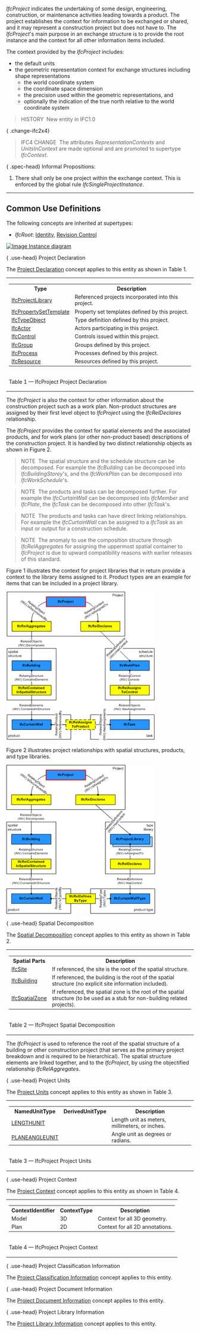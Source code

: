 ﻿_IfcProject_ indicates the undertaking of some design, engineering, construction, or maintenance activities leading towards a product. The project establishes the context for information to be exchanged or shared, and it may represent a construction project but does not have to. The _IfcProject_'s main purpose in an exchange structure is to provide the root instance and the context for all other information items included.

The context provided by the _IfcProject_ includes:

* the default units
* the geometric representation context for exchange structures including shape representations 
    * the world coordinate system
    * the coordinate space dimension
    * the precision used within the geometric representations, and
    * optionally the indication of the true north relative to the world coordinate system 

> HISTORY&nbsp; New entity in IFC1.0

{ .change-ifc2x4}
> IFC4 CHANGE&nbsp; The attributes _RepresentationContexts_ and _UnitsInContext_ are made optional and are promoted to supertype _IfcContext_.

{ .spec-head}
Informal Propositions:

1. There shall only be one project within the exchange context. This is enforced by the global rule _IfcSingleProjectInstance_.

___
## Common Use Definitions
The following concepts are inherited at supertypes:

* _IfcRoot_: [Identity](../../templates/identity.htm), [Revision Control](../../templates/revision-control.htm)

[![Image](../../../img/diagram.png)&nbsp;Instance diagram](../../../annex/annex-d/common-use-definitions/ifcproject.htm)

{ .use-head}
Project Declaration

The [Project Declaration](../../templates/project-declaration.htm) concept applies to this entity as shown in Table 1.

<table>
<tr><td>
<table class="gridtable">
<tr><th><b>Type</b></th><th><b>Description</b></th></tr>
<tr><td><a href="../../ifckernel/lexical/ifcprojectlibrary.htm">IfcProjectLibrary</a></td><td>Referenced projects incorporated into this project.</td></tr>
<tr><td><a href="../../ifckernel/lexical/ifcpropertysettemplate.htm">IfcPropertySetTemplate</a></td><td>Property set templates defined by this project.</td></tr>
<tr><td><a href="../../ifckernel/lexical/ifctypeobject.htm">IfcTypeObject</a></td><td>Type definition defined by this project.</td></tr>
<tr><td><a href="../../ifckernel/lexical/ifcactor.htm">IfcActor</a></td><td>Actors participating in this project.</td></tr>
<tr><td><a href="../../ifckernel/lexical/ifccontrol.htm">IfcControl</a></td><td>Controls issued within this project.</td></tr>
<tr><td><a href="../../ifckernel/lexical/ifcgroup.htm">IfcGroup</a></td><td>Groups defined by this project.</td></tr>
<tr><td><a href="../../ifckernel/lexical/ifcprocess.htm">IfcProcess</a></td><td>Processes defined by this project.</td></tr>
<tr><td><a href="../../ifckernel/lexical/ifcresource.htm">IfcResource</a></td><td>Resources defined by this project.</td></tr>
</table>
</td></tr>
<tr><td><p class="table">Table 1 &mdash; IfcProject Project Declaration</p></td></tr></table>

The _IfcProject_ is also the context for other information about the construction project such as a work plan. Non-product structures are assigned by their first level object to _IfcProject_ using the _IfcRelDeclares_ relationship.

The _IfcProject_ provides the context for spatial elements and the associated products, and for work plans (or other non-product based) descriptions of the construction project. It is handled by two distinct relationship objects as shown in Figure 2.

> NOTE&nbsp; The spatial structure and the schedule structure can be decomposed. For example the _IfcBuilding_ can be decomposed into _IfcBuildingStorey_'s, and the _IfcWorkPlan_ can be decomposed into _IfcWorkSchedule_'s.

> NOTE&nbsp; The products and tasks can be decomposed further. For example the _IfcCurtainWall_ can be decomposed into _IfcMember_ and _IfcPlate_, the _IfcTask_ can be decomposed into other _IfcTask_'s.

> NOTE&nbsp; The products and tasks can have direct linking relationships. For example the _IfcCurtainWall_ can be assigned to a _IfcTask_ as an input or output for a construction schedule.

> NOTE&nbsp; The anomaly to use the composition structure through _IfcRelAggregates_ for assigning the uppermost spatial container to _IfcProject_ is due to upward compatibility reasons with earlier releases of this standard.

Figure 1 illustrates the context for project libraries that in return provide a context to the library items assigned to it. Product types are an example for items that can be included in a project library.

!["project relationships"](../../../../../../figures/ifcproject_fig-1.png "Figure 1 &mdash; Project spatial and work plan structure")

Figure 2 illustrates project relationships with spatial structures, products, and type libraries.

!["project relationships"](../../../../../../figures/ifcproject_fig-2.png "Figure 2 &mdash; Project spatial structure, products and product type library")

  
  
{ .use-head}
Spatial Decomposition

The [Spatial Decomposition](../../templates/spatial-decomposition.htm) concept applies to this entity as shown in Table 2.

<table>
<tr><td>
<table class="gridtable">
<tr><th><b>Spatial Parts</b></th><th><b>Description</b></th></tr>
<tr><td><a href="../../ifcproductextension/lexical/ifcsite.htm">IfcSite</a></td><td>If referenced, the site is the root of the spatial structure.</td></tr>
<tr><td><a href="../../ifcproductextension/lexical/ifcbuilding.htm">IfcBuilding</a></td><td>If referenced, the building is the root of the spatial structure (no explicit site information included).</td></tr>
<tr><td><a href="../../ifcproductextension/lexical/ifcspatialzone.htm">IfcSpatialZone</a></td><td>If referenced, the spatial zone is the root of the spatial structure (to be used as a stub for non-building related projects).</td></tr>
</table>
</td></tr>
<tr><td><p class="table">Table 2 &mdash; IfcProject Spatial Decomposition</p></td></tr></table>

The _IfcProject_ is used to reference the root of the spatial structure of a building or other construction project (that serves as the primary project breakdown and is required to be hierarchical). The spatial structure elements are linked together, and to the _IfcProject_, by using the objectified relationship _IfcRelAggregates_.

{ .use-head}
Project Units

The [Project Units](../../templates/project-units.htm) concept applies to this entity as shown in Table 3.

<table>
<tr><td>
<table class="gridtable">
<tr><th><b>NamedUnitType</b></th><th><b>DerivedUnitType</b></th><th><b>Description</b></th></tr>
<tr><td><a href="../../ifcmeasureresource/lexical/ifcunitenum.htm">LENGTHUNIT</a></td><td>&nbsp;</td><td>Length unit as meters, millimeters, or inches.</td></tr>
<tr><td><a href="../../ifcmeasureresource/lexical/ifcunitenum.htm">PLANEANGLEUNIT</a></td><td>&nbsp;</td><td>Angle unit as degrees or radians.</td></tr>
</table>
</td></tr>
<tr><td><p class="table">Table 3 &mdash; IfcProject Project Units</p></td></tr></table>

  
  
{ .use-head}
Project Context

The [Project Context](../../templates/project-context.htm) concept applies to this entity as shown in Table 4.

<table>
<tr><td>
<table class="gridtable">
<tr><th><b>ContextIdentifier</b></th><th><b>ContextType</b></th><th><b>Description</b></th></tr>
<tr><td>Model</td><td>3D</td><td>Context for all 3D geometry.</td></tr>
<tr><td>Plan</td><td>2D</td><td>Context for all 2D annotations.</td></tr>
</table>
</td></tr>
<tr><td><p class="table">Table 4 &mdash; IfcProject Project Context</p></td></tr></table>

  
  
{ .use-head}
Project Classification Information

The [Project Classification Information](../../templates/project-classification-information.htm) concept applies to this entity.

  
  
{ .use-head}
Project Document Information

The [Project Document Information](../../templates/project-document-information.htm) concept applies to this entity.

  
  
{ .use-head}
Project Library Information

The [Project Library Information](../../templates/project-library-information.htm) concept applies to this entity.